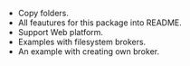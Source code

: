 - Copy folders.
- All feautures for this package into README.
- Support Web platform.
- Examples with filesystem brokers.
- An example with creating own broker.
